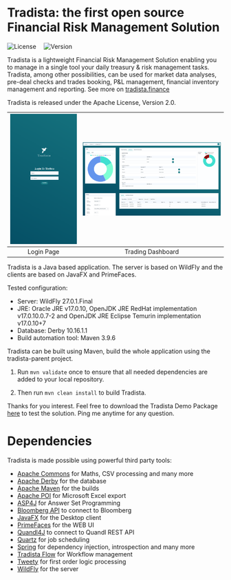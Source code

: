 # Tradista: the first open source Financial Risk Management Solution

![License](https://img.shields.io/badge/License-Apache_2.0-33ff99.svg?link=https://www.apache.org/licenses/LICENSE-2.0)&emsp;
![Version](https://img.shields.io/badge/Version%20-%202.1.0%20-%2033ff99?color=33ff99)&emsp;

Tradista is a lightweight Financial Risk Management Solution enabling you to manage in a single tool your daily treasury & risk management tasks. Tradista, among other possibilities, can be used for market data analyses, pre-deal checks and trades booking, P&L management, financial inventory management and reporting.
See more on [tradista.finance](https://www.tradista.finance)

Tradista is released under the Apache License, Version 2.0.

|![Login](./login.PNG)|![Dashboard](./dashboard.PNG)|
|:-:|:-:|
| Login Page | Trading Dashboard |


Tradista is a Java based application. The server is based on WildFly and the clients are based on JavaFX and PrimeFaces.

Tested configuration:
- Server: WildFly 27.0.1.Final
- JRE: Oracle JRE v17.0.10, OpenJDK JRE RedHat implementation v17.0.10.0.7-2 and OpenJDK JRE Eclipse Temurin implementation v17.0.10+7
- Database: Derby 10.16.1.1
- Build automation tool: Maven 3.9.6

Tradista can be built using Maven, build the whole application using the tradista-parent project.

1. Run ```mvn validate``` once to ensure that all needed dependencies are added to your local repository.

2. Then run ```mvn clean install``` to build Tradista.

Thanks for you interest. 
Feel free to download the Tradista Demo Package [here](https://github.com/oasuncion/tradista-demo) to test the solution.
Ping me anytime for any question.

# Dependencies
Tradista is made possible using powerful third party tools:
- [Apache Commons](https://commons.apache.org/) for Maths, CSV processing and many more
- [Apache Derby](https://db.apache.org/derby/) for the database
- [Apache Maven](https://maven.apache.org/) for the builds
- [Apache POI](https://poi.apache.org/) for Microsoft Excel export
- [ASP4J](https://github.com/hbeck/asp4j) for Answer Set Programming
- [Bloomberg API](https://www.bloomberg.com/professional/support/api-library/) to connect to Bloomberg
- [JavaFX](https://openjfx.io/) for the Desktop client
- [PrimeFaces](https://www.primefaces.org/) for the WEB UI
- [Quandl4J](https://github.com/jimmoores/quandl4j) to connect to Quandl REST API
- [Quartz](http://www.quartz-scheduler.org/) for job scheduling
- [Spring](https://spring.io/) for dependency injection, introspection and many more
- [Tradista Flow](https://github.com/oasuncion/tradista-flow) for Workflow management
- [Tweety](https://tweetyproject.org/) for first order logic processing
- [WildFly](https://www.wildfly.org/) for the server
